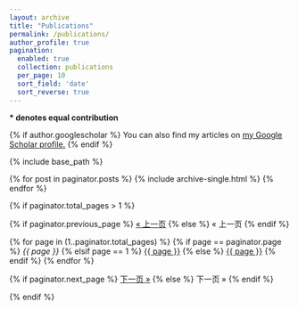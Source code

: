```yaml
---
layout: archive
title: "Publications"
permalink: /publications/
author_profile: true
pagination: 
  enabled: true
  collection: publications
  per_page: 10
  sort_field: 'date'
  sort_reverse: true
---
```


<b>* denotes equal contribution</b>

{% if author.googlescholar %}
  You can also find my articles on <u><a href="{{author.googlescholar}}">my Google Scholar profile</a>.</u>
{% endif %}

{% include base_path %}

{% for post in paginator.posts %}
  {% include archive-single.html %}
{% endfor %}

<!-- 分页导航 -->
{% if paginator.total_pages > 1 %}
<div class="pagination">
  {% if paginator.previous_page %}
    <a href="{{ paginator.previous_page_path | relative_url }}">&laquo; 上一页</a>
  {% else %}
    <span>&laquo; 上一页</span>
  {% endif %}

  {% for page in (1..paginator.total_pages) %}
    {% if page == paginator.page %}
      <em>{{ page }}</em>
    {% elsif page == 1 %}
      <a href="{{ '/publications/' | relative_url }}">{{ page }}</a>
    {% else %}
      <a href="{{ site.paginate_path | relative_url | replace: ':num', page }}">{{ page }}</a>
    {% endif %}
  {% endfor %}

  {% if paginator.next_page %}
    <a href="{{ paginator.next_page_path | relative_url }}">下一页 &raquo;</a>
  {% else %}
    <span>下一页 &raquo;</span>
  {% endif %}
</div>
{% endif %}